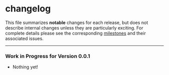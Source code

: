 # changelog

This file summarizes **notable** changes for each release, but does not describe internal changes unless they are particularly exciting. For complete details please see the corresponding [milestones](https://github.com/tpolecat/bionicle/milestones?state=closed) and their associated issues.

----

### <a name="0.0.1"></a>Work in Progress for Version 0.0.1

- Nothing yet!
